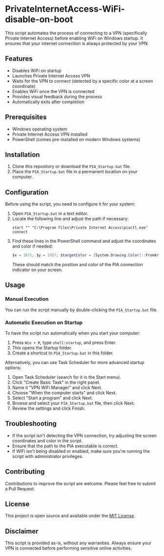 # PrivateInternetAccess-WiFi-disable-on-boot

This script automates the process of connecting to a VPN (specifically Private Internet Access) before enabling WiFi on Windows startup. It ensures that your internet connection is always protected by your VPN.

## Features

- Disables WiFi on startup
- Launches Private Internet Access VPN
- Waits for the VPN to connect (detected by a specific color at a screen coordinate)
- Enables WiFi once the VPN is connected
- Provides visual feedback during the process
- Automatically exits after completion

## Prerequisites

- Windows operating system
- Private Internet Access VPN installed
- PowerShell (comes pre-installed on modern Windows systems)

## Installation

1. Clone this repository or download the `PIA_Startup.bat` file.
2. Place the `PIA_Startup.bat` file in a permanent location on your computer.

## Configuration

Before using the script, you need to configure it for your system:

1. Open `PIA_Startup.bat` in a text editor.
2. Locate the following line and adjust the path if necessary:
   ```batch
   start "" "C:\Program Files\Private Internet Access\piactl.exe" connect
   ```
3. Find these lines in the PowerShell command and adjust the coordinates and color if needed:
   ```powershell
   $x = 1671; $y = 1057; $targetColor = [System.Drawing.Color]::FromArgb(230,180,0);
   ```
   These should match the position and color of the PIA connection indicator on your screen.

## Usage

### Manual Execution

You can run the script manually by double-clicking the `PIA_Startup.bat` file.

### Automatic Execution on Startup

To have the script run automatically when you start your computer:

1. Press `Win + R`, type `shell:startup`, and press Enter.
2. This opens the Startup folder.
3. Create a shortcut to `PIA_Startup.bat` in this folder.

Alternatively, you can use Task Scheduler for more advanced startup options:

1. Open Task Scheduler (search for it in the Start menu).
2. Click "Create Basic Task" in the right panel.
3. Name it "VPN WiFi Manager" and click Next.
4. Choose "When the computer starts" and click Next.
5. Select "Start a program" and click Next.
6. Browse and select your `PIA_Startup.bat` file, then click Next.
7. Review the settings and click Finish.

## Troubleshooting

- If the script isn't detecting the VPN connection, try adjusting the screen coordinates and color in the script.
- Ensure that the path to the PIA executable is correct.
- If WiFi isn't being disabled or enabled, make sure you're running the script with administrator privileges.

## Contributing

Contributions to improve the script are welcome. Please feel free to submit a Pull Request.

## License

This project is open source and available under the [MIT License](LICENSE).

## Disclaimer

This script is provided as-is, without any warranties. Always ensure your VPN is connected before performing sensitive online activities.

